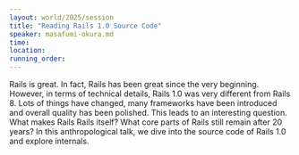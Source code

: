 ```yaml
---
layout: world/2025/session
title: "Reading Rails 1.0 Source Code"
speaker: masafumi-okura.md
time:
location:
running_order:
---
```


Rails is great. In fact, Rails has been great since the very beginning. However, in terms of technical details, Rails 1.0 was very different from Rails 8. Lots of things have changed, many frameworks have been introduced and overall quality has been polished.
This leads to an interesting question. What makes Rails Rails itself? What core parts of Rails still remain after 20 years?
In this anthropological talk, we dive into the source code of Rails 1.0 and explore internals.
